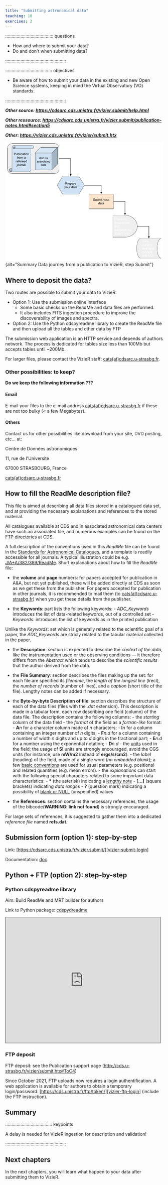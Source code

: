 ```yaml
---
title: "Submitting astronomical data"
teaching: 10
exercises: 2
---
```


:::::::::::::::::::::::::::::::::::::: questions 

- How and where to submit your data?
- Do and don't when submitting data?

::::::::::::::::::::::::::::::::::::::::::::::::

::::::::::::::::::::::::::::::::::::: objectives

- Be aware of how to submit your data in the existing and new Open Science systems,  keeping in mind the Virtual Observatory (VO) standards.

::::::::::::::::::::::::::::::::::::::::::::::::


***Other source: https://cdsarc.cds.unistra.fr/vizier.submit/help.html***

***Other ressource: https://cdsarc.cds.unistra.fr/vizier.submit/publication-notes.html#section5***

***Other: https://vizier.cds.unistra.fr/vizier/submit.htx***



![Data journey from a publication to VizieR: step Submit](https://raw.githubusercontent.com/cds-astro/a-FAIR-journey-for-astronomical-data/main/episodes/images/vizier_paths_publish.png){alt="Summary Data journey from a publication to VizieR, step Submit"}


<!--  ----------------------------------------- -->
<!-- 		Submitting 			-->
<!--  ----------------------------------------- -->
<!-- Source: https://cdsarc.cds.unistra.fr/vizier.submit/publication-notes.html#section4 -->
<!-- Source: https://vizier.cds.unistra.fr/vizier/submit.htx // Section 4 -->
## Where to deposit the data?

Two routes are possible to submit your data to VizieR:

- Option 1: Use the submission online interface
	- Some basic checks on the ReadMe and data files are performed. 
	- It also includes FITS ingestion procedure to improve the discoverability of images and spectra.
- Option 2: Use the Python cdspyreadme library to create the ReadMe file and then upload all the tables and other data by FTP


<!-- #### Special case: large volumetry -->
The submission web application is an HTTP service and depends of authors network. The process is dedicated for tables size less than 100Mb but accepts tables until ~200Mb. 

For larger files, please contact the VizieR staff: [cats(at)cdsarc.u-strasbg.fr](mailto:cats@cdsarc.u-strasbg.fr).




### Other possibilities: to keep?

**Do we keep the following information ???**


#### Email

E-mail your files to the e-mail address [cats(at)cdsarc.u-strasbg.fr](mailto:cats@cdsarc.u-strasbg.fr) if these are not too bulky (< a few Megabytes).


#### Others

Contact us for other possibilities like download from your site, DVD posting, etc... at: 

Centre de Données astronomiques

11, rue de l'Université

67000 STRASBOURG, France

[cats(at)cdsarc.u-strasbg.fr](mailto:cats@cdsarc.u-strasbg.fr)




<!--  ----------------------------------------- -->
<!--    Fill the Readme description file        -->
<!--  ----------------------------------------- -->
<!-- Source: https://vizier.cds.unistra.fr/vizier/submit.htx  // Section 3 -->
## How to fill the ReadMe description file?

This file is aimed at describing all data files stored in a catalogued data set, and at providing the necessary explanations and references to the stored material.

All catalogues available at CDS and in associated astronomical data centers have such an associated file, and numerous examples can be found on the [FTP directories][vizier-ftp-cats] at CDS.

A full description of the conventions used in this *ReadMe* file can be found in the [Standards for Astronomical Catalogues][vizier-readme-std], and a template is readily accessible for all journals. A typical illustration could be e.g. [J/A+A/382/389/ReadMe][vizier-readme-example]. Short explanations about how to fill the *ReadMe* file:

- the **volume** and **page** numbers: for papers accepted for publication in A&A, but not yet published, these will be added directly at CDS as soon as we get these from the publisher. For papers accepted for publication in other journals, it is recommended to mail them (to [cats(at)cdsarc.u-strasbg.fr](mailto:cats@cdsarc.u-strasbg.fr)) when you get these details from the publisher.


- the **Keywords**: part lists the following keywords:
        - *ADC\_Keywords* introduces the list of data-related keywords, out of a controlled set
        - *Keywords*:   introduces the list of keywords as in the printed publication

Unlike the *Keywords*:  set which is generally related to the scientific goal of a paper, the *ADC\_Keywords* are stricly related to the tabular material collected in the paper.


- the **Description**: section is expected to describe the *context of the data*, like the instrumentation used or the observing conditions — it therefore differs from the *Abstract* which tends to describe the *scientific results* that the author derived from the data.


- the **File Summary**: section describes the files making up the set: for each file are specified its *filename*, the *length of the longest line* (lrecl), the *number of records* (number of lines), and a *caption* (short title of the file). Lengthy notes can be added if necessary.


- the **Byte-by-byte Description of file**: section describes the structure of each of the data files (files with the *.dat* extension). This description is made in a tabular form, each row describing one field (column) of the data file. The description contains the following columns:
        - the *starting* column of the data field
        - the *format* of the field as a *fortran-like* format:
                - **A***n*      for a character column made of *n* characters;
                - **I***n*      for a column containing an integer number of *n* digits;
                - **F***n.d*    for a column containing a number of width *n* digits and up to *d* digits in the fractional part;
                - **E***n.d*    for a number using the exponential notation;
                - **D***n.d*
        - the [units][vizier-cat-32-units] used in the field; the usage of **SI** units are strongly encouraged, avoid the CGS units (for instance, use **mW/m2** instead of **ergs/s/cm2**).
        - the *label* (heading) of the field, made of a single word (*no embedded blank*); a few [basic conventions][vizier-cat-33-labels] are used for usual parameters (e.g. positions) and related quantities (e.g. mean errors).
        - the *explanations* can start with the following special characters related to some important data characteristics:
                - **\***        (the asterisk)  indicating a [lengthy note][vizier-cat-35-lengthy]
                - **[...]**     (square brackets)       indicating *data ranges*
                - **?** (question mark) indicating a possibility of [blank or NULL][vizier-cat-34-optional] (unspecified) values


- the **References**: section contains the necessary references; the usage of the bibcode(**WARNING: link not found**) is strongly encouraged.

For large sets of references, it is suggested to gather them into a dedicated *reference file* named **refs.dat**.







<!--  ----------------------------------------- -->
<!-- 		Step-by-step: submission form	-->
<!--  ----------------------------------------- -->
<!-- https://cdsarc.cds.unistra.fr/vizier.submit/help.html -->
## Submission form (option 1): step-by-step

Link: [https://cdsarc.cds.unistra.fr/vizier.submit/][vizier-submit-login]

Documentation: [doc][vizier-submit-data-help]



<!--  ----------------------------------------- -->
<!-- 		Step-by-step: FTP		-->
<!--  ----------------------------------------- -->
<!-- https://cdsarc.cds.unistra.fr/vizier.submit/help.html -->

## Python + FTP (option 2): step-by-step


### Python cdspyreadme library

Aim: Build ReadMe and MRT builder for authors

Link to Python package: [cdspydreadme][vizier-cdspyreadme]

<iframe src="https://cds-astro.github.io/jupyterlite/lab/index.html" style="border: 1px solid #464646; width: 98%; height:400px" allowfullscreen="" allow="autoplay" data-external="1"></iframe>



### FTP deposit

FTP deposit: see the Publication support page (http://cds.u-strasbg.fr/vizier/submit.htx#ToC4)

Since October 2021, FTP uploads now requires a login authentification.
A web application is available for authors to obtain a temporary login/password:
[https://cds.unistra.fr/ftp/token/][vizier-ftp-login]
(include the FTP instruction).


<!--  ----------------------------------------- -->
<!--            Summary                         -->
<!--  ----------------------------------------- -->

## Summary

::::::::::::::::::::::::::::::::::::: keypoints

A delay is needed for VizieR ingestion for description and validation!

::::::::::::::::::::::::::::::::::::::::::::::::


<!--  ----------------------------------------- -->
<!--            Next Chapters                   -->
<!--  ----------------------------------------- -->
## Next chapters

In the next chapters, you will learn what happen to your data after submitting them to VizieR.
 



<!--  ----------------------------------------- -->
<!-- 		Link references			-->
<!--  ----------------------------------------- -->
[vizier-ftp-cats]: http://cdsarc.cds.unistra.fr/ftp/cats/
[vizier-readme-std]: https://vizier.cds.unistra.fr/vizier/catstd/catstd-3.1.htx
[vizier-readme-example]: https://cdsarc.cds.unistra.fr/ftp/cats/J/A+A/382/389/ReadMe
[vizier-cdspyreadme]: https://github.com/cds-astro/cds.pyreadme/
<!-- -->
<!-- Not used -->
<!-- -->
[vizier-ftp-login]: https://cds.unistra.fr/ftp/token/
[vizier-publi-data-home]: https://vizier.cds.unistra.fr/vizier/submit.htx
[vizier-publi-notes-help]: https://cdsarc.cds.unistra.fr/vizier.submit/publication-notes.html
[vizier-submit-login]: https://cdsarc.cds.unistra.fr/vizier.submit/index.html
[vizier-submit-data-help]: https://cdsarc.cds.unistra.fr/vizier.submit/help.html
[vizier-submit-old]: http://cdsarc.u-strasbg.fr/viz-bin/Submit
[vizier-cat-2-description]: https://vizier.cds.unistra.fr/vizier/catstd/catstd-2.htx
[vizier-cat-32-units]: https://vizier.cds.unistra.fr/vizier/catstd/catstd-3.2.htx
[vizier-cat-33-labels]: https://vizier.cds.unistra.fr/vizier/catstd/catstd-3.3.htx
[vizier-cat-34-optional]: https://vizier.cds.unistra.fr/vizier/catstd/catstd-3.4.htx
[vizier-cat-35-lengthy]: https://vizier.cds.unistra.fr/vizier/catstd/catstd-3.5.htx
[vizier-fits-validator]: https://cdsarc.cds.unistra.fr/vizier.submit/fitsvalidator.html
[vizier-publi-data-home]: https://vizier.cds.unistra.fr/vizier/submit.htx
[vizier-publi-notes-help]: https://cdsarc.cds.unistra.fr/vizier.submit/publication-notes.html
[vizier-readme-example-aa]: http://cdsarc.u-strasbg.fr/ftp/cats/J/A+A/ReadMe.txt
[vizier-submit-login]: https://cdsarc.cds.unistra.fr/vizier.submit/index.html
[vizier-submit-data-help]: https://cdsarc.cds.unistra.fr/vizier.submit/help.html
[vizier-submit-old]: http://cdsarc.u-strasbg.fr/viz-bin/Submit

